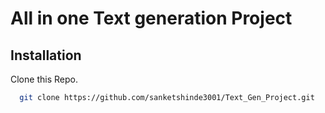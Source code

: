 # All in one Text generation Project 


## Installation

Clone this Repo.

```bash
  git clone https://github.com/sanketshinde3001/Text_Gen_Project.git
```
